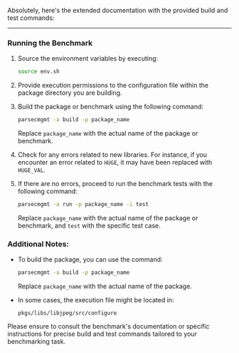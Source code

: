 Absolutely, here's the extended documentation with the provided build and test commands:

---

### Running the Benchmark

1. Source the environment variables by executing:
   ```bash
   source env.sh
   ```

2. Provide execution permissions to the configuration file within the package directory you are building.

3. Build the package or benchmark using the following command:
   ```bash
   parsecmgmt -a build -p package_name
   ```
   Replace `package_name` with the actual name of the package or benchmark.

4. Check for any errors related to new libraries. For instance, if you encounter an error related to `HUGE`, it may have been replaced with `HUGE_VAL`.

5. If there are no errors, proceed to run the benchmark tests with the following command:
   ```bash
   parsecmgmt -a run -p package_name -i test
   ```
   Replace `package_name` with the actual name of the package or benchmark, and `test` with the specific test case.

### Additional Notes:

- To build the package, you can use the command:
   ```bash
   parsecmgmt -a build -p package_name
   ```
   Replace `package_name` with the actual name of the package.

- In some cases, the execution file might be located in:
   ```
   pkgs/libs/libjpeg/src/configure
   ```

Please ensure to consult the benchmark's documentation or specific instructions for precise build and test commands tailored to your benchmarking task.